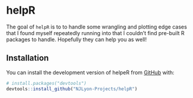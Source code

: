 
<!-- README.md is generated from README.Rmd. Please edit that file -->

# helpR

<!-- badges: start -->
<!-- badges: end -->

The goal of `helpR` is to to handle some wrangling and plotting edge
cases that I found myself repeatedly running into that I couldn’t find
pre-built R packages to handle. Hopefully they can help you as well!

## Installation

You can install the development version of helpeR from
[GitHub](https://github.com/) with:

``` r
# install.packages("devtools")
devtools::install_github("NJLyon-Projects/helpR")
```
